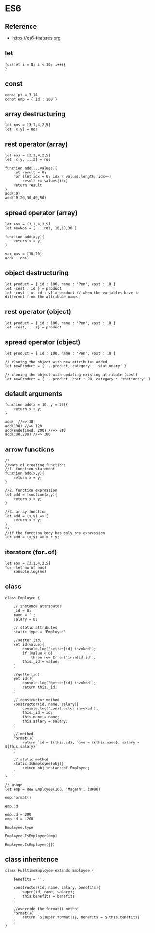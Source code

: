 # ES6

## Reference
- https://es6-features.org

## let
    for(let i = 0; i < 10; i++){
    }

## const
    const pi = 3.14
    const emp = { id : 100 }

## array destructuring
    let nos = [3,1,4,2,5]
    let [x,y] = nos

## rest operator (array)
    let nos = [3,1,4,2,5]
    let [x,y, ...z] = nos

    function add(...values){
        let result = 0;
        for (let idx = 0; idx < values.length; idx++)
            result += values[idx]
        return result
    }
    add(10)
    add(10,20,30,40,50)

## spread operator (array)
    let nos = [3,1,4,2,5]
    let newNos = [ ...nos, 10,20,30 ]

    function add(x,y){
        return x + y;
    }
    
    var nos = [10,20]
    add(...nos)

## object destructuring
    let product = { id : 100, name : 'Pen', cost : 10 }
    let {cost , id } = product
    let {cost : x, id : y} = product // when the variables have to different from the attribute names

## rest operator (object)
    let product = { id : 100, name : 'Pen', cost : 10 }
    let {cost, ...z} = product

## spread operator (object)
    let product = { id : 100, name : 'Pen', cost : 10 }

    // cloning the object with new attributes added
    let newProduct = { ...product, category : 'stationary' }

    // cloning the object with updating existing attribute (cost)
    let newProduct = { ...product, cost : 20, category : 'stationary' }

## default arguments
    function add(x = 10, y = 20){
        return x + y;
    }
    
    add() //=> 30
    add(100) //=> 120
    add(undefined, 200) //=> 210
    add(100,200) //=> 300

## arrow functions
    /*
    //ways of creating functions
    //1. function statement
    function add(x,y){
        return x + y;
    }

    //2. function expression
    let add = function(x,y){
        return x + y;
    }

    //3. array function
    let add = (x,y) => {
        return x + y;
    }
    */
    //if the function body has only one expression
    let add = (x,y) => x + y;

## iterators (for..of)
    let nos = [3,1,4,2,5]
    for (let no of nos)
        console.log(no)

## class
    class Employee {
        
        // instance attributes
        _id = 0;
        name = '';
        salary = 0;

        // static attributes
        static type = 'Employee'

        //setter (id)
        set id(value){
            console.log('setter[id] invoked');
            if (value < 0)
                throw new Error('invalid id');
            this._id = value;
        }
        
        //getter(id)
        get id(){
            console.log('getter[id] invoked');
            return this._id;
        }
        
        // constructor method
        constructor(id, name, salary){
            console.log('constructor invoked');
            this._id = id;
            this.name = name;
            this.salary = salary;
        }

        // method
        format(){
            return `id = ${this.id}, name = ${this.name}, salary = ${this.salary}`
        }

        // static method
        static IsEmployee(obj){
            return obj instanceof Employee;
        }
    }  

    // usage
    let emp = new Employee(100, 'Magesh', 10000)
    
    emp.format()

    emp.id
    
    emp.id = 200
    emp.id = -200
    
    Employee.type
    
    Employee.IsEmployee(emp)
    
    Employee.IsEmployee({})

## class inheritence
    class FulltimeEmployee extends Employee {
    
        benefits = '';
        
        constructor(id, name, salary, benefits){
            super(id, name, salary);
            this.benefits = benefits
        }

        //override the format() method
        format(){
            return `${super.format()}, benefits = ${this.benefits}`
        }
    }

